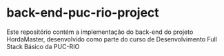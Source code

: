 # back-end-puc-rio-project
Este repositório contém a implementação do back-end do projeto HordaMaster, desenvolvido como parte do curso de Desenvolvimento Full Stack Básico da PUC-RIO
